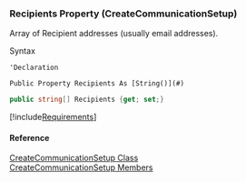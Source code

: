 ﻿### Recipients Property (CreateCommunicationSetup)

Array of Recipient addresses (usually email addresses).

Syntax

```vbnet
'Declaration

Public Property Recipients As [String()](#)
```

```csharp
public string[] Recipients {get; set;}
```

[!include[Requirements](../partials/requirements.md)]

#### Reference

[CreateCommunicationSetup Class](FChoice.Toolkits.Clarify~FChoice.Toolkits.Clarify.Interfaces.CreateCommunicationSetup.md)  
[CreateCommunicationSetup Members](FChoice.Toolkits.Clarify~FChoice.Toolkits.Clarify.Interfaces.CreateCommunicationSetup_members.md)